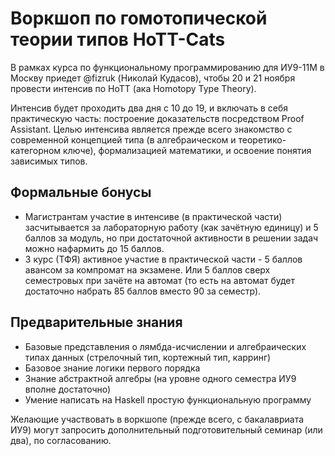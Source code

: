 # Воркшоп по гомотопической теории типов HoTT-Cats

В рамках курса по функциональному программированию для ИУ9-11М в Москву приедет @fizruk (Николай Кудасов), чтобы 20 и 21 ноября провести интенсив по HoTT (ака Homotopy Type Theory).

Интенсив будет проходить два дня с 10 до 19, и включать в себя практическую часть: построение доказательств посредством Proof Assistant. Целью интенсива является прежде всего знакомство с современной концепцией типа (в алгебраическом и теоретико-категорном ключе), формализацией математики, и освоение понятия зависимых типов. 

## Формальные бонусы

- Магистрантам участие в интенсиве (в практической части) засчитывается за лабораторную работу (как зачётную единицу) и 5 баллов за модуль, но при достаточной активности в решении задач можно нафармить до 15 баллов.
- 3 курс (ТФЯ) активное участие в практической части - 5 баллов авансом за компромат на экзамене. Или 5 баллов сверх семестровых при зачёте на автомат (то есть на автомат будет достаточно набрать 85 баллов вместо 90 за семестр).

## Предварительные знания

- Базовые представления о лямбда-исчислении и алгебраических типах данных (стрелочный тип, кортежный тип, карринг)
- Базовое знание логики первого порядка
- Знание абстрактной алгебры (на уровне одного семестра ИУ9 вполне достаточно)
- Умение написать на Haskell простую функциональную программу

Желающие участвовать в воркшопе (прежде всего, с бакалавриата ИУ9) могут запросить дополнительный подготовительный семинар (или два), по согласованию.

  



